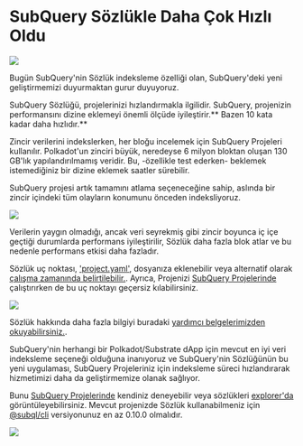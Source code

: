 # SubQuery Sözlükle Daha Çok Hızlı Oldu

![](https://miro.medium.com/max/1400/1*iEQbr-KZNIkztylVowAuaQ.png)

Bugün SubQuery'nin Sözlük indeksleme özelliği olan, SubQuery'deki yeni geliştirmemizi duyurmaktan gurur duyuyoruz.

SubQuery Sözlüğü, projelerinizi hızlandırmakla ilgilidir. SubQuery, projenizin performansını dizine eklemeyi önemli ölçüde iyileştirir.** Bazen 10 kata kadar daha hızlıdır.**

Zincir verilerini indekslerken, her bloğu incelemek için SubQuery Projeleri kullanılır. Polkadot'un zinciri büyük, neredeyse 6 milyon bloktan oluşan 130 GB'lık yapılandırılmamış veridir. Bu, -özellikle test ederken- beklemek istemediğiniz bir dizine eklemek saatler sürebilir.

SubQuery projesi artık tamamını atlama seçeneceğine sahip, aslında bir zincir içindeki tüm olayların konumunu önceden indeksliyoruz.

![](https://miro.medium.com/max/1400/1*uIjz8W4TG9Q0au9zoKbHVw.png)

Verilerin yaygın olmadığı, ancak veri seyrekmiş gibi zincir boyunca iç içe geçtiği durumlarda performans iyileştirilir, Sözlük daha fazla blok atlar ve bu nedenle performans etkisi daha fazladır.

Sözlük uç noktası, ['project.yaml'](https://doc.subquery.network/create/manifest.html), dosyanıza eklenebilir veya alternatif olarak [çalışma zamanında belirtilebilir.](https://doc.subquery.network/run/run.html#using-a-dictionary). Ayrıca, Projenizi [SubQuery Projelerinde](https://project.subquery.network/) çalıştırırken de bu uç noktayı geçersiz kılabilirsiniz.

![](https://miro.medium.com/max/1400/1*xl4wENAv_oNingDQZyrtyw.png)

Sözlük hakkında daha fazla bilgiyi buradaki [yardımcı belgelerimizden okuyabilirsiniz.](https://doc.subquery.network/run/run.html#using-a-dictionary).

SubQuery'nin herhangi bir Polkadot/Substrate dApp için mevcut en iyi veri indeksleme seçeneği olduğuna inanıyoruz ve SubQuery'nin Sözlüğünün bu yeni uygulaması, SubQuery Projeleriniz için indeksleme süreci hızlandırarak hizmetimizi daha da geliştirmemize olanak sağlıyor.

Bunu [SubQuery Projelerinde](https://project.subquery.network/) kendiniz deneyebilir veya sözlükleri [explorer'da](https://explorer.subquery.network/) görüntüleyebilirsiniz. Mevcut projenizde Sözlük kullanabilmeniz için [@subql/cli](https://www.npmjs.com/package/@subql/cli) versiyonunuz en az 0.10.0 olmalıdır.

![](https://miro.medium.com/max/1400/1*CrbWsx1rFiBNjkCepxbkPQ.png)